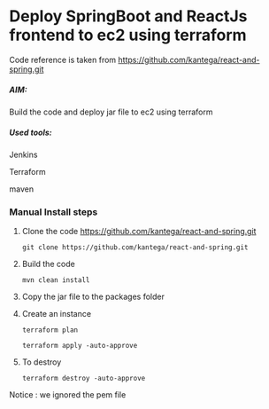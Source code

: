 # Deploy SpringBoot and ReactJs frontend to ec2 using terraform

Code reference is taken from https://github.com/kantega/react-and-spring.git

##### AIM:

Build the code and deploy jar file to ec2 using terraform

##### Used tools:

Jenkins

Terraform

maven

### Manual Install steps

1. Clone the code https://github.com/kantega/react-and-spring.git

    `git clone https://github.com/kantega/react-and-spring.git`

2. Build the code 

    `mvn clean install`

3. Copy the jar file to the packages folder

4. Create an instance 

    `terraform plan`

    `terraform apply -auto-approve`

5. To destroy 

    `terraform destroy -auto-approve`


Notice : we ignored the pem file 